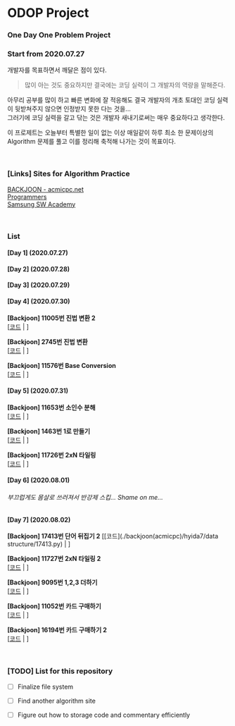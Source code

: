 # ODOP Project
### One Day One Problem Project
### Start from 2020.07.27

개발자를 목표하면서 깨달은 점이 있다.  

> 많이 아는 것도 중요하지만 결국에는 코딩 실력이 그 개발자의 역량을 말해준다.

아무리 공부를 많이 하고 빠른 변화에 잘 적응해도 결국 개발자의 개초 토대인 코딩 실력이 뒷받쳐주지 않으면 인정받지 못한 다는 것을...  
그러기에 코딩 실력을 갈고 닦는 것은 개발자 새내기로써는 매우 중요하다고 생각한다.

이 프로제트는 오늘부터 특별한 일이 없는 이상 매일같이 하루 최소 한 문제이상의 Algorithm 문제를 풀고 이를 정리해 축적해 나가는 것이
목표이다.  

<br />  
 
### [Links] Sites for Algorithm Practice
[BACKJOON - acmicpc.net](https://github.com/kbiglight/Solution_Repository/tree/master/backjoon(acmicpc))  
[Programmers](https://programmers.co.kr)  
[Samsung SW Academy](https://swexpertacademy.com/main/identity/user/requestUserPwModify.do) 

<br />

### List

#### [Day 1] (2020.07.27)

#### [Day 2] (2020.07.28)

#### [Day 3] (2020.07.29)

#### [Day 4] (2020.07.30)
**[Backjoon] 11005번 진법 변환 2**   
[[코드](./backjoon(acmicpc)/code.plus/math/11005.py) | ]

**[Backjoon] 2745번 진법 변환**  
[[코드](./backjoon(acmicpc)/code.plus/math/2745.py) | ]

**[Backjoon] 11576번 Base Conversion**  
[[코드](./backjoon(acmicpc)/code.plus/math/11576.py) | ]

#### [Day 5] (2020.07.31)
**[Backjoon] 11653번 소인수 분해**   
[[코드](./backjoon(acmicpc)/hyida7/math/11653.py) | ]

**[Backjoon] 1463번 1로 만들기**   
[[코드](./backjoon(acmicpc)/hyida7/DP/1463.py) | ]

**[Backjoon] 11726번 2xN 타일링**   
[[코드](./backjoon(acmicpc)/hyida7/DP/11726.py) | ]

#### [Day 6] (2020.08.01)
###### 부끄럽게도 몸살로 쓰러져서 반강제 스킵... Shame on me...

#### [Day 7] (2020.08.02)
**[Backjoon] 17413번 단어 뒤집기 2** 
[[코드](./backjoon(acmicpc)/hyida7/data structure/17413.py) | ]

**[Backjoon] 11727번 2xN 타일링 2**   
[[코드](./backjoon(acmicpc)/hyida7/DP/11727.py) | ]

**[Backjoon] 9095번 1,2,3 더하기**   
[[코드](./backjoon(acmicpc)/hyida7/DP/9095.py) | ]

**[Backjoon] 11052번 카드 구매하기**   
[[코드](./backjoon(acmicpc)/hyida7/DP/11052.py) | ]

**[Backjoon] 16194번 카드 구매하기 2**   
[[코드](./backjoon(acmicpc)/hyida7/DP/16194.py) | ]


<br />

### [TODO] List for this repository
- [ ] Finalize file system   
- [ ] Find another algorithm site 
- [ ] Figure out how to storage code and commentary efficiently

